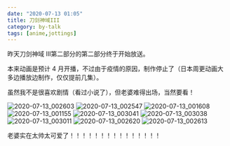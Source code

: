 ```yaml
---
date: "2020-07-13 01:05"
title: 刀剑神域III
category: by-talk
tags: [anime,jottings]
---
```

昨天刀剑神域 III第二部分的第二部分终于开始放送。

本来动画是预计 4 月开播，不过由于疫情的原因，制作停止了（日本周更动画大多边播放边制作，仅仅提前几集）。

虽然我不是很喜欢剧情（看过小说了），但老婆难得出场，当然要看！

<!-- more -->

![2020-07-13\_002603](//static.nykz.org/blog/images/2020-07-13/2020-07-13__002603.avif)
![2020-07-13\_002547](//static.nykz.org/blog/images/2020-07-13/2020-07-13__002547.avif)
![2020-07-13\_001608](//static.nykz.org/blog/images/2020-07-13/2020-07-13__001608.avif)
![2020-07-13\_001155](//static.nykz.org/blog/images/2020-07-13/2020-07-13__001155.avif)
![2020-07-13\_003041](//static.nykz.org/blog/images/2020-07-13/2020-07-13__003041.avif)
![2020-07-13\_003038](//static.nykz.org/blog/images/2020-07-13/2020-07-13__003038.avif)
![2020-07-13\_003011](//static.nykz.org/blog/images/2020-07-13/2020-07-13__003011.avif)
![2020-07-13\_002620](//static.nykz.org/blog/images/2020-07-13/2020-07-13__002620.avif)
![2020-07-13\_002613](//static.nykz.org/blog/images/2020-07-13/2020-07-13__002613.avif)

老婆实在太帅太可爱了！！！！！！！！！！！！！！！
